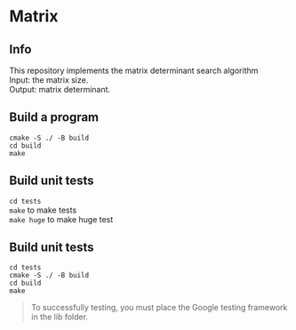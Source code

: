# Matrix
## Info
This repository implements the matrix determinant search algorithm  
Input: the matrix size.   
Output: matrix determinant.   
## Build a program
`cmake -S ./ -B build`  
`cd build`  
`make`
## Build unit tests
`cd tests`   
`make` to make tests  
`make huge` to make huge test 

## Build unit tests
`cd tests`   
`cmake -S ./ -B build`  
`cd build`  
`make`
> To successfully testing, you must place the Google testing framework in the lib folder.
